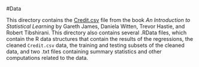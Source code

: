 #Data

This directory contains the [Credit.csv](http://www-bcf.usc.edu/~gareth/ISL/Credit.csv) file from the book *An Introduction to Statistical Learning* by Gareth James, Daniela Witten, Trevor Hastie, and Robert Tibshirani. This directory also contains several .RData files, which contain the R data structures that contain the results of the regressions, the cleaned `Credit.csv` data, the training and testing subsets of the cleaned data, and two .txt files containing summary statistics and other computations related to the data.